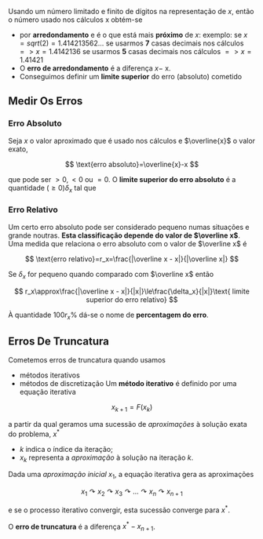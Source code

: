 Usando um número limitado e finito de dígitos na representação de $x$, então o número usado nos cálculos x obtém-se
- por **arredondamento** e é o que está mais **próximo** de $x$:
	 exemplo: se $x = sqrt(2) = 1.414213562…$
		se usarmos **7** casas decimais nos cálculos $=> x = 1.4142136$
		se usarmos **5** casas decimais nos cálculos $=> x = 1.41421$
- O **erro de arredondamento** é a diferença $x -$ x.
- Conseguimos definir um **limite superior** do erro (absoluto) cometido

## Medir Os Erros
### Erro Absoluto
Seja $x$ o valor aproximado que é usado nos cálculos e $\overline{x}$ o valor exato,

$$
\text{erro absoluto}=\overline{x}-x
$$

que pode ser $> 0, < 0\text{ ou }=0$.
O **limite superior do erro absoluto** é a quantidade $\left(\ge0\right)\delta_{x}$ tal que

### Erro Relativo
Um certo erro absoluto pode ser considerado pequeno numas situações e grande noutras. **Esta classificação depende do valor de $\overline x$**. Uma medida que relaciona o erro absoluto com o valor de $\overline x$ é

$$
\text{erro relativo}=r_x=\frac{|\overline x - x|}{|\overline x|}
$$

Se $\delta_{x}$ for pequeno quando comparado com $\overline x$ então

$$
r_x\approx\frac{|\overline x - x|}{|x|}\le\frac{\delta_x}{|x|}\text{ limite superior do erro relativo}
$$

À quantidade $100r_x$% dá-se o nome de **percentagem do erro**.

## Erros De Truncatura
Cometemos erros de truncatura quando usamos
- métodos iterativos
- métodos de discretização
Um **método iterativo** é definido por uma equação iterativa

$$
x_{k+1}=F(x_k)
$$

a partir da qual geramos uma sucessão de _aproximações_ à solução exata do problema, $x^*$
- $k$ indica o índice da iteração;
- $x_k$ representa a _aproximação_ à solução na iteração $k$.

Dada uma _aproximação inicial_ $x_1$, a equação iterativa gera as aproximações

$$
x_1\curvearrowright x_2\curvearrowright x_3\curvearrowright ...\curvearrowright x_n\curvearrowright x_{n+1}
$$

e se o processo iterativo convergir, esta sucessão converge para $x^*$.

O **erro de truncatura** é a diferença $x^*-x_{n+1}$.
